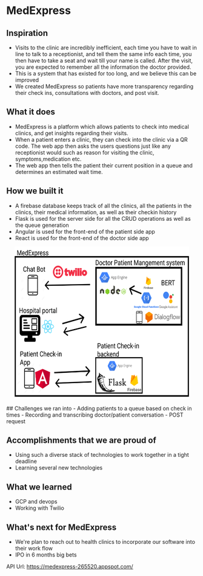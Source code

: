 # MedExpress

## Inspiration
- Visits to the clinic are incredibly inefficient, each time you have to wait in line to talk to a receptionist, and tell them the same info each time, you then have to take a seat and wait till your name is called. After the visit, you are expected to remember all the information the doctor provided.
- This is a system that has existed for too long, and we believe this can be improved
- We created MedExpress so patients have more transparency regarding their check ins, consultations with doctors, and post visit.

## What it does
- MedExpress is a platform which allows patients to check into medical clinics, and get insights regarding their visits.
- When a patient enters a clinic, they can check into the clinic via a QR code. The web app then asks the users questions just like any receptionist would such as reason for visiting the clinic, symptoms,medication etc.
- The web app then tells the patient their current position in a queue and determines an estimated wait time.

## How we built it
- A firebase database keeps track of all the clinics, all the patients in the clinics, their medical information, as well as their checkin history
- Flask is used for the server side for all the CRUD operations as well as the queue generation
- Angular is used for the front-end of the patient side app
- React is used for the front-end of the doctor side app

<p align="center">
  <img width="460" height="400" src="tech-stack.png">
</p>
## Challenges we ran into
- Adding patients to a queue based on check in times
- Recording and transcribing doctor/patient conversation
- POST request

## Accomplishments that we are proud of
- Using such a diverse stack of technologies to work together in a tight deadline
- Learning several new technologies

## What we learned
- GCP and devops
- Working with Twilio

## What's next for MedExpress
- We're plan to reach out to health clinics to incorporate our software into their work flow
- IPO in 6 months big bets

API Url: https://medexpress-265520.appspot.com/
